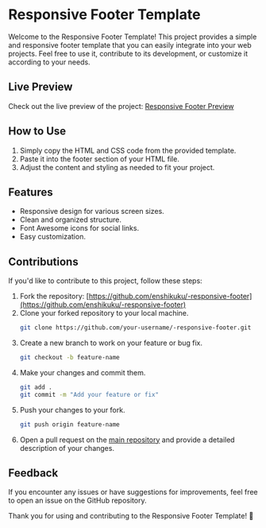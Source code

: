 # Responsive Footer Template

Welcome to the Responsive Footer Template! This project provides a simple and responsive footer template that you can easily integrate into your web projects. Feel free to use it, contribute to its development, or customize it according to your needs.

## Live Preview
Check out the live preview of the project: [Responsive Footer Preview](https://enshikuku.github.io/-responsive-footer/)

## How to Use
1. Simply copy the HTML and CSS code from the provided template.
2. Paste it into the footer section of your HTML file.
3. Adjust the content and styling as needed to fit your project.

## Features
- Responsive design for various screen sizes.
- Clean and organized structure.
- Font Awesome icons for social links.
- Easy customization.

## Contributions
If you'd like to contribute to this project, follow these steps:

1. Fork the repository: [https://github.com/enshikuku/-responsive-footer](https://github.com/enshikuku/-responsive-footer)
2. Clone your forked repository to your local machine.
   ```bash
   git clone https://github.com/your-username/-responsive-footer.git
   ```
3. Create a new branch to work on your feature or bug fix.
   ```bash
   git checkout -b feature-name
   ```
4. Make your changes and commit them.
   ```bash
   git add .
   git commit -m "Add your feature or fix"
   ```
5. Push your changes to your fork.
   ```bash
   git push origin feature-name
   ```
6. Open a pull request on the [main repository](https://github.com/enshikuku/-responsive-footer) and provide a detailed description of your changes.

## Feedback
If you encounter any issues or have suggestions for improvements, feel free to open an issue on the GitHub repository.

Thank you for using and contributing to the Responsive Footer Template! 🚀
